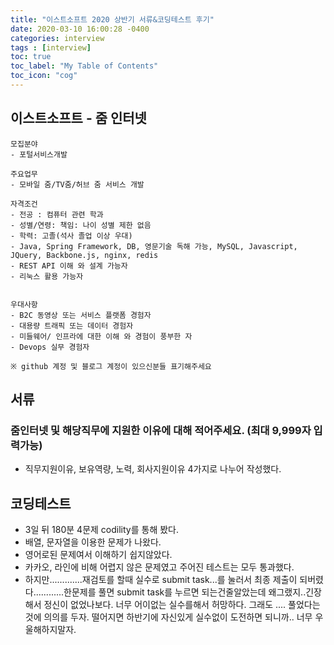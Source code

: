 ```yaml
---
title: "이스트소프트 2020 상반기 서류&코딩테스트 후기"
date: 2020-03-10 16:00:28 -0400
categories: interview
tags : [interview]
toc: true
toc_label: "My Table of Contents"
toc_icon: "cog"
---
```

## 이스트소프트 - 줌 인터넷

```
모집분야  
- 포털서비스개발

주요업무
- 모바일 줌/TV줌/허브 줌 서비스 개발

자격조건
- 전공 : 컴퓨터 관련 학과
- 성별/연령: 책임: 나이 성별 제한 없음  
- 학력: 고졸(석사 졸업 이상 우대)
- Java, Spring Framework, DB, 영문기술 독해 가능, MySQL, Javascript, JQuery, Backbone.js, nginx, redis
- REST API 이해 와 설계 가능자
- 리눅스 활용 가능자


우대사항
- B2C 동영상 또는 서비스 플랫폼 경험자
- 대용량 트래픽 또는 데이터 경험자
- 미들웨어/ 인프라에 대한 이해 와 경험이 풍부한 자
- Devops 실무 경험자

※ github 계정 및 블로그 계정이 있으신분들 표기해주세요
```

## 서류
### 줌인터넷 및 해당직무에 지원한 이유에 대해 적어주세요. (최대 9,999자 입력가능)
- 직무지원이유, 보유역량, 노력, 회사지원이유 4가지로 나누어 작성했다.

## 코딩테스트
- 3일 뒤 180분 4문제 codility를 통해 봤다.
- 배열, 문자열을 이용한 문제가 나왔다.
- 영어로된 문제여서 이해하기 쉽지않았다.
- 카카오, 라인에 비해 어렵지 않은 문제였고 주어진 테스트는 모두 통과했다.
- 하지만.............재검토를 할때 실수로 submit task...를 눌러서 최종 제출이 되버렸다............한문제를 풀면 submit task를 누르면 되는건줄알았는데 왜그랬지..긴장해서 정신이 없었나보다.
너무 어이없는 실수를해서 허망하다.
그래도 .... 풀었다는것에 의의를 두자.
떨어지면 하반기에 자신있게 실수없이 도전하면 되니까..
너무 우울해하지말자.
